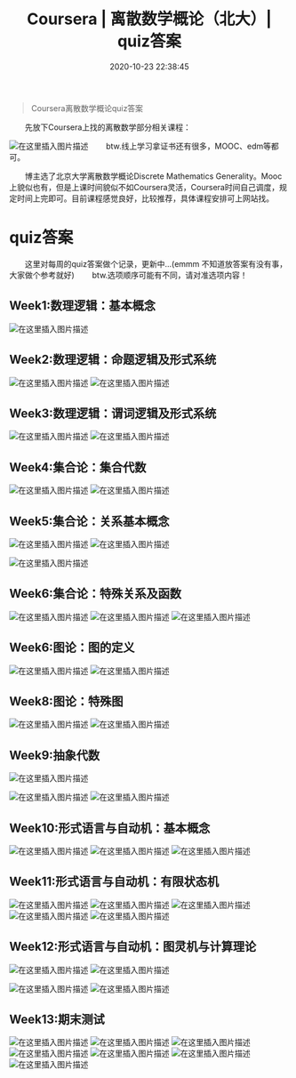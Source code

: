 ﻿---
 title: Coursera | 离散数学概论（北大）| quiz答案
 date: 2020-10-23 22:38:45
 categories:
 - 数学
 - 离散数学
 tags:
 - 数学
 - 离散数学
 - Coursera
---
>Coursera离散数学概论quiz答案
<!--less-->
&emsp;&emsp;先放下Coursera上找的离散数学部分相关课程：

![在这里插入图片描述](https://img-blog.csdnimg.cn/20201011161356603.png#pic_center)
&emsp;&emsp;btw.线上学习拿证书还有很多，MOOC、edm等都可。



&emsp;&emsp;博主选了北京大学离散数学概论Discrete Mathematics Generality。Mooc上貌似也有，但是上课时间貌似不如Coursera灵活，Coursera时间自己调度，规定时间上完即可。目前课程感觉良好，比较推荐，具体课程安排可上网站找。
# quiz答案
&emsp;&emsp;这里对每周的quiz答案做个记录，更新中...(emmm 不知道放答案有没有事，大家做个参考就好)
&emsp;&emsp;btw.选项顺序可能有不同，请对准选项内容！

## Week1:数理逻辑：基本概念

![在这里插入图片描述](https://img-blog.csdnimg.cn/20201011163102777.png?x-oss-process)


## Week2:数理逻辑：命题逻辑及形式系统
![在这里插入图片描述](https://img-blog.csdnimg.cn/20201011162628215.png?x-oss-process)
![在这里插入图片描述](https://img-blog.csdnimg.cn/20201011162639811.png?x-oss-process)



## Week3:数理逻辑：谓词逻辑及形式系统
![在这里插入图片描述](https://img-blog.csdnimg.cn/20201011162508828.png?x-oss-process)
![在这里插入图片描述](https://img-blog.csdnimg.cn/20201011162525258.png?x-oss-process)


## Week4:集合论：集合代数
![在这里插入图片描述](https://img-blog.csdnimg.cn/20201011162326593.png?x-oss-process)
![在这里插入图片描述](https://img-blog.csdnimg.cn/20201011162347178.png?x-oss-process)
## Week5:集合论：关系基本概念

![在这里插入图片描述](https://img-blog.csdnimg.cn/20201012212513840.png?x-oss-process)
![在这里插入图片描述](https://img-blog.csdnimg.cn/20201012212842680.png?x-oss-process)


![在这里插入图片描述](https://img-blog.csdnimg.cn/20201012212548228.png#pic_center)
## Week6:集合论：特殊关系及函数

![在这里插入图片描述](https://img-blog.csdnimg.cn/20201013211743866.png?x-oss-process)
![在这里插入图片描述](https://img-blog.csdnimg.cn/20201013211752252.png?x-oss-process)
![在这里插入图片描述](https://img-blog.csdnimg.cn/2020101321180692.png?x-oss-process)


## Week6:图论：图的定义
![在这里插入图片描述](https://img-blog.csdnimg.cn/20201014121204171.png?x-oss-process)
![在这里插入图片描述](https://img-blog.csdnimg.cn/20201014121211493.png?x-oss-process)
## Week8:图论：特殊图
![在这里插入图片描述](https://img-blog.csdnimg.cn/20201014202701175.png?x-oss-process)
![在这里插入图片描述](https://img-blog.csdnimg.cn/20201014202711729.png?x-oss-process)
## Week9:抽象代数
![在这里插入图片描述](https://img-blog.csdnimg.cn/20201015161014123.png?x-oss-process)

![在这里插入图片描述](https://img-blog.csdnimg.cn/2020101516102858.png?x-oss-process)
![在这里插入图片描述](https://img-blog.csdnimg.cn/20201015161037701.png?x-oss-process)
## Week10:形式语言与自动机：基本概念
![在这里插入图片描述](https://img-blog.csdnimg.cn/20201015173558247.png?x-oss-process)
![在这里插入图片描述](https://img-blog.csdnimg.cn/202010151736060.png?x-oss-process)
![在这里插入图片描述](https://img-blog.csdnimg.cn/20201015173617589.png?x-oss-process)
## Week11:形式语言与自动机：有限状态机
![在这里插入图片描述](https://img-blog.csdnimg.cn/20201015222037136.png?x-oss-process)
![在这里插入图片描述](https://img-blog.csdnimg.cn/20201015222045940.png?x-oss-process)
![在这里插入图片描述](https://img-blog.csdnimg.cn/20201015222052882.png?x-oss-process)
![在这里插入图片描述](https://img-blog.csdnimg.cn/20201015222100400.png?x-oss-process)
![在这里插入图片描述](https://img-blog.csdnimg.cn/20201015222105285.png?x-oss-process)
## Week12:形式语言与自动机：图灵机与计算理论
![在这里插入图片描述](https://img-blog.csdnimg.cn/20201016193658316.png?x-oss-process)
![在这里插入图片描述](https://img-blog.csdnimg.cn/20201016193735658.png?x-oss-process)

![在这里插入图片描述](https://img-blog.csdnimg.cn/20201016193718272.png?x-oss-process)
![在这里插入图片描述](https://img-blog.csdnimg.cn/20201016193751471.png?x-oss-process)
## Week13:期末测试

![在这里插入图片描述](https://img-blog.csdnimg.cn/20201016203518392.png?x-oss-process)
![在这里插入图片描述](https://img-blog.csdnimg.cn/20201016203526219.png?x-oss-process)
![在这里插入图片描述](https://img-blog.csdnimg.cn/20201016203534413.png?x-oss-process)
![在这里插入图片描述](https://img-blog.csdnimg.cn/20201016203541890.png?x-oss-process)
![在这里插入图片描述](https://img-blog.csdnimg.cn/20201016203550692.png?x-oss-process)
![在这里插入图片描述](https://img-blog.csdnimg.cn/20201016203602649.png?x-oss-process)
![在这里插入图片描述](https://img-blog.csdnimg.cn/20201016203610291.png?x-oss-process)

